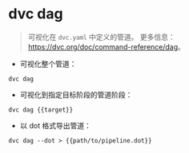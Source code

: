 # dvc dag

> 可视化在 `dvc.yaml` 中定义的管道。
> 更多信息：<https://dvc.org/doc/command-reference/dag>。

- 可视化整个管道：

`dvc dag`

- 可视化到指定目标阶段的管道阶段：

`dvc dag {{target}}`

- 以 dot 格式导出管道：

`dvc dag --dot > {{path/to/pipeline.dot}}`